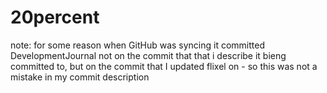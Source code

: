 # 20percent
note: for some reason when GitHub was syncing it committed DevelopmentJournal not on the commit that that i describe it bieng committed to, but on the commit that I updated flixel on - so this was not a mistake in my commit description
